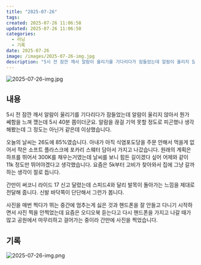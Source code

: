 ```yaml
---
title: "2025-07-26"
tags:
created: 2025-07-26 11:06:58
updated: 2025-07-26 11:06:58
categories:
  - 러닝
  - 기록
date: 2025-07-26
image: /images/2025-07-26-img.jpg
description: "5시 전 잠깐 깨서 알람이 울리기를 기다리다가 잠들었는데 알람이 울리지 않아서 뭔가 쎄함을 느껴 깼는데 5시 40분 쯤이더군요. 알람을 끊걸 기억 못할 정도로 피곤했나 생각해봤는데 그 정도는 아닌거 같은데 이상했습니다. 오늘의 날씨는 26도에 85%였습니다. 아내가 아직 식염포도당을 주"
---
```


![2025-07-26-img.jpg](/images/2025-07-26-img.jpg)
 
 

## 내용

5시 전 잠깐 깨서 알람이 울리기를 기다리다가 잠들었는데 알람이 울리지 않아서 뭔가 쎄함을 느껴 깼는데 5시 40분 쯤이더군요. 알람을 끊걸 기억 못할 정도로 피곤했나 생각해봤는데 그 정도는 아닌거 같은데 이상했습니다. 

오늘의 날씨는 26도에 85%였습니다. 아내가 아직 식염포도당을 주문 안해서 먹을게 없어서 작은 소프트 플라스크에 포카리 스웨터 담아서 가지고 나갔습니다. 원래의 계획은 하프를 뛰어서 300K를 채우는거였는데 날씨를 보니 힘든 길이겠다 싶어 어제와 같이 11k 정도만 뛰어야겠다고 생각했습니다. 요즘은 5k부터 고비가 찾아와서 집에 그냥 갈까 하는 생각이 절로 듭니다.

간만이 써코니 라이드 17 신고 달렸는데 스피드4와 달리 발목이 돌아가는 느낌을 제대로 전달해 줍니다. 신발 바닥쪽이 단단해서 그런가 봅니다.

사진을 매번 찍다가 뛰는 중간에 멈추는게 싫은 것과 핸드폰을 잘 안들고 다니기 시작하면서 사진 찍을 안찍었는데 요즘은 오디오북 듣는다고 다시 핸드폰을 가지고 나갈 때가 많고 공원에서 마무리하고 걸어가는 중이라 간만에 사진을 찍었습니다.

## 기록

 
 ![2025-07-26-img.png](/images/2025-07-26-img.png)
